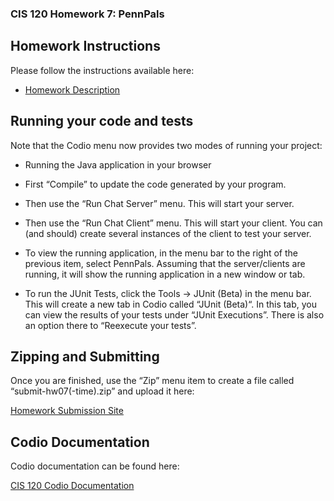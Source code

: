 ### CIS 120 Homework 7: PennPals

## Homework Instructions

Please follow the instructions available here:

*   [Homework Description](http://www.cis.upenn.edu/~cis120/current/hw/hw07)

## Running your code and tests

Note that the Codio menu now provides two modes of running your project:

*   Running the Java application in your browser

*   First “Compile” to update the code generated by your program.

*   Then use the “Run Chat Server” menu. This will start your server.

*   Then use the “Run Chat Client” menu. This will start your client. You can (and should) create several instances of the client to test your server.

*   To view the running application, in the menu bar to the right of the previous item, select PennPals. Assuming that the server/clients are running, it will show the running application in a new window or tab.

*   To run the JUnit Tests, click the Tools -> JUnit (Beta) in the menu bar. This will create a new tab in Codio called “JUnit (Beta)“. In this tab, you can view the results of your tests under “JUnit Executions”. There is also an option there to “Reexecute your tests”.

## Zipping and Submitting

Once you are finished, use the “Zip” menu item to create a file called “submit-hw07(-time).zip” and upload it here:

[Homework Submission Site](https://fling.seas.upenn.edu/~cis120/current/admin/dashboard.html)

## Codio Documentation

Codio documentation can be found here:

[CIS 120 Codio Documentation](http://www.cis.upenn.edu/~cis120/current/codio.shtml)
